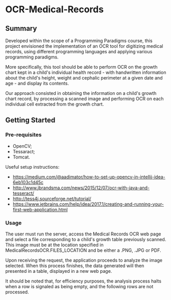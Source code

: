# OCR-Medical-Records

## Summary

Developed within the scope of a Programming Paradigms course, this project envisioned the implementation of an OCR tool for digitizing medical records, using different programming languages and applying various programming paradigms.

More specifically, this tool should be able to perform OCR on the growth chart kept in a child's individual health record - with handwritten information about the child's height, weight and cephalic perimeter at a given date and age - and display its contents.

Our approach consisted in obtaining the information on a child's growth chart record, by processing a scanned image and performing OCR on each individual cell extracted from the growth chart.

## Getting Started

### Pre-requisites


* OpenCV;
* Tessaract;
* Tomcat.

Useful setup instructions:
* https://medium.com/@aadimator/how-to-set-up-opencv-in-intellij-idea-6eb103c1d45c
* http://www.jbrandsma.com/news/2015/12/07/ocr-with-java-and-tesseract/
* http://tess4j.sourceforge.net/tutorial/
* https://www.jetbrains.com/help/idea/2017.1/creating-and-running-your-first-web-application.html

### Usage

The user must run the server, access the Medical Records OCR web page and select a file corresponding to a child's growth table previously scanned. This image must be at the location specified in MedicalRecordsOCR.FILES\_LOCATION and be either a .PNG, .JPG or PDF.

Upon receiving the request, the application proceeds to analyze the image selected. When this process finishes, the data generated will then presented in a table, displayed in a new web page.

It should be noted that, for efficiency purposes, the analysis process halts when a row is signaled as being empty, and the following rows are not processed.
